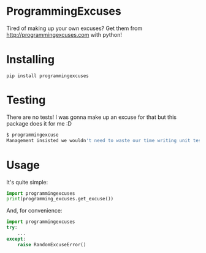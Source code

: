 # ProgrammingExcuses
Tired of making up your own excuses? Get them from http://programmingexcuses.com with python!

# Installing
`pip install programmingexcuses`

# Testing
There are no tests! I was gonna make up an excuse for that but this package does it for me :D  
```bash
$ programmingexcuse
Management insisted we wouldn't need to waste our time writing unit tests
```

# Usage
It's quite simple:  
```python
import programmingexcuses
print(programming_excuses.get_excuse())
```

And, for convenience:
```python
import programmingexcuses
try:
	...
except:
	raise RandomExcuseError()
```
